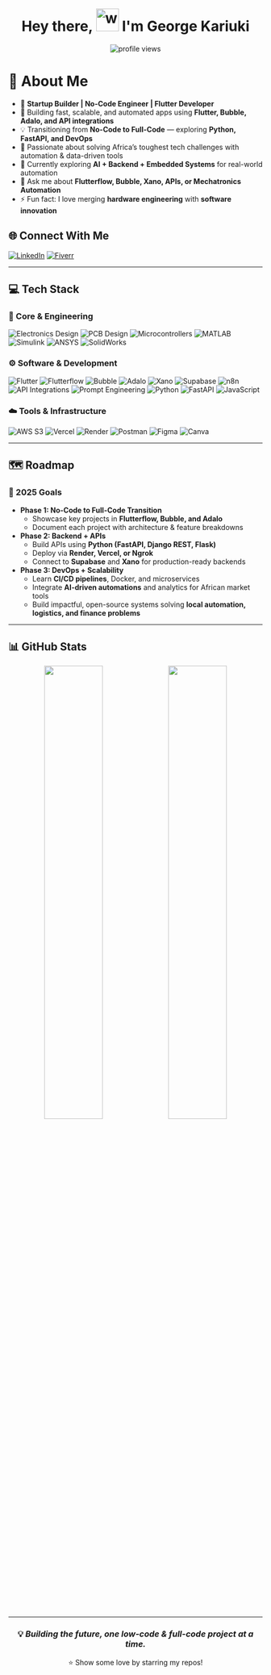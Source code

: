 <h1 align="center">Hey there, <img src="https://raw.githubusercontent.com/nixin72/nixin72/master/wave.gif" alt="wave" height="45" width="45" /> I'm George Kariuki</h1>

<p align="center">
  <img src="https://komarev.com/ghpvc/?username=George-Kariuki&label=Profile%20Views&color=brightgreen&style=for-the-badge" alt="profile views" />
</p>

# 💫 About Me
- 🚀 **Startup Builder | No-Code Engineer | Flutter Developer**
- 🧠 Building fast, scalable, and automated apps using **Flutter, Bubble, Adalo, and API integrations**
- 💡 Transitioning from **No-Code to Full-Code** — exploring **Python, FastAPI, and DevOps**
- 🧩 Passionate about solving Africa’s toughest tech challenges with automation & data-driven tools
- 🎯 Currently exploring **AI + Backend + Embedded Systems** for real-world automation
- 💬 Ask me about **Flutterflow, Bubble, Xano, APIs, or Mechatronics Automation**
- ⚡ Fun fact: I love merging **hardware engineering** with **software innovation**

## 🌐 Connect With Me
[![LinkedIn](https://img.shields.io/badge/LinkedIn-0A66C2?style=for-the-badge&logo=linkedin&logoColor=white)](https://www.linkedin.com/in/george-kariuki-developer/) 
[![Fiverr](https://img.shields.io/badge/Fiverr-1DBF73?style=for-the-badge&logo=fiverr&logoColor=white)](https://www.fiverr.com/s/DB145Ro)

---

## 💻 Tech Stack

### 🧠 Core & Engineering
![Electronics Design](https://img.shields.io/badge/Electronics%20Design-%23009688.svg?style=for-the-badge&logo=arduino&logoColor=white)
![PCB Design](https://img.shields.io/badge/PCB%20Design-%23008C45.svg?style=for-the-badge&logo=kicad&logoColor=white)
![Microcontrollers](https://img.shields.io/badge/Arduino-%2300979D.svg?style=for-the-badge&logo=arduino&logoColor=white)
![MATLAB](https://img.shields.io/badge/MATLAB-%23FF7700.svg?style=for-the-badge&logo=mathworks&logoColor=white)
![Simulink](https://img.shields.io/badge/Simulink-%23E16737.svg?style=for-the-badge&logo=mathworks&logoColor=white)
![ANSYS](https://img.shields.io/badge/ANSYS-%23FFB71B.svg?style=for-the-badge&logo=ansys&logoColor=white)
![SolidWorks](https://img.shields.io/badge/SOLIDWORKS-%23D6001C.svg?style=for-the-badge&logo=dassaultsystemes&logoColor=white)

### ⚙️ Software & Development
![Flutter](https://img.shields.io/badge/Flutter-%2302569B.svg?style=for-the-badge&logo=flutter&logoColor=white)
![Flutterflow](https://img.shields.io/badge/Flutterflow-%233DDC84.svg?style=for-the-badge&logo=flutter&logoColor=white)
![Bubble](https://img.shields.io/badge/Bubble.io-%230048FF.svg?style=for-the-badge&logo=bubble&logoColor=white)
![Adalo](https://img.shields.io/badge/Adalo-%23FF6F00.svg?style=for-the-badge&logo=adalo&logoColor=white)
![Xano](https://img.shields.io/badge/Xano-%2312100E.svg?style=for-the-badge&logo=graphql&logoColor=white)
![Supabase](https://img.shields.io/badge/Supabase-%233FCF8E.svg?style=for-the-badge&logo=supabase&logoColor=white)
![n8n](https://img.shields.io/badge/n8n-%23EA4C89.svg?style=for-the-badge&logo=n8n&logoColor=white)
![API Integrations](https://img.shields.io/badge/API%20Integrations-%230A0A0A.svg?style=for-the-badge&logo=postman&logoColor=white)
![Prompt Engineering](https://img.shields.io/badge/Prompt%20Engineering-%23FF6600.svg?style=for-the-badge&logo=openai&logoColor=white)
![Python](https://img.shields.io/badge/Python-%233776AB.svg?style=for-the-badge&logo=python&logoColor=white)
![FastAPI](https://img.shields.io/badge/FastAPI-%23005571.svg?style=for-the-badge&logo=fastapi&logoColor=white)
![JavaScript](https://img.shields.io/badge/JavaScript-%23F7DF1E.svg?style=for-the-badge&logo=javascript&logoColor=black)

### ☁️ Tools & Infrastructure
![AWS S3](https://img.shields.io/badge/AWS%20S3-%23FF9900.svg?style=for-the-badge&logo=amazonaws&logoColor=white)
![Vercel](https://img.shields.io/badge/Vercel-%23000000.svg?style=for-the-badge&logo=vercel&logoColor=white)
![Render](https://img.shields.io/badge/Render-%234F46E5.svg?style=for-the-badge&logo=render&logoColor=white)
![Postman](https://img.shields.io/badge/Postman-%23FF6C37.svg?style=for-the-badge&logo=postman&logoColor=white)
![Figma](https://img.shields.io/badge/Figma-%23F24E1E.svg?style=for-the-badge&logo=figma&logoColor=white)
![Canva](https://img.shields.io/badge/Canva-%2300C4CC.svg?style=for-the-badge&logo=Canva&logoColor=white)

---

## 🗺️ Roadmap

### 🚀 2025 Goals
- **Phase 1: No-Code to Full-Code Transition**
  - Showcase key projects in **Flutterflow, Bubble, and Adalo**
  - Document each project with architecture & feature breakdowns  
- **Phase 2: Backend + APIs**
  - Build APIs using **Python (FastAPI, Django REST, Flask)**  
  - Deploy via **Render, Vercel, or Ngrok**  
  - Connect to **Supabase** and **Xano** for production-ready backends  
- **Phase 3: DevOps + Scalability**
  - Learn **CI/CD pipelines**, Docker, and microservices  
  - Integrate **AI-driven automations** and analytics for African market tools  
  - Build impactful, open-source systems solving **local automation, logistics, and finance problems**

---

## 📊 GitHub Stats
<p align="center">
	<img width="48%" src="https://github-readme-stats.vercel.app/api?username=George-Kariuki&show_icons=true&theme=tokyonight" />
	<img width="48%" src="https://github-readme-streak-stats.herokuapp.com/?user=George-Kariuki&theme=tokyonight" />
</p>

---

<div align="center">

### 💡 *Building the future, one low-code & full-code project at a time.*
⭐ Show some love by starring my repos!

</div>
